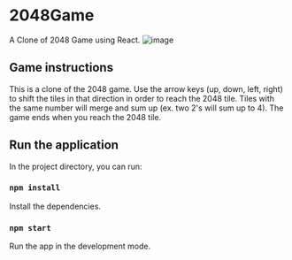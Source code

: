 # 2048Game

A Clone of 2048 Game using React.
![image](https://user-images.githubusercontent.com/55163314/120356612-5eca8100-c2b9-11eb-80b5-c86d7e78bd5e.png)

## Game instructions 

This is a clone of the 2048 game. Use the arrow keys (up, down, left, right) to shift the tiles in that direction in order to reach the 2048 tile. Tiles with the same number will merge and sum up (ex. two 2's will sum up to 4). The game ends when you reach the 2048 tile.

## Run the application

In the project directory, you can run:

### `npm install`

Install the dependencies.

### `npm start`

Run the app in the development mode.

